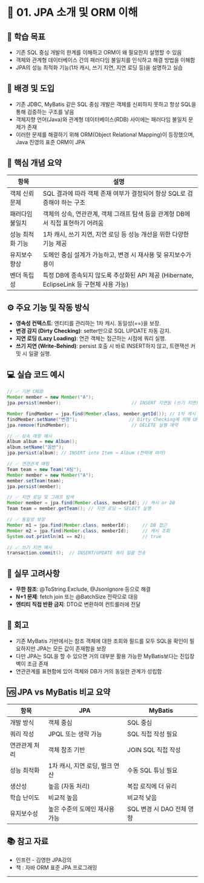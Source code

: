 #  📘 01. JPA 소개 및 ORM 이해

## 🎯 학습 목표

- 기존 SQL 중심 개발의 한계를 이해하고 ORM이 왜 필요한지 설명할 수 있음
- 객체와 관계형 데이터베이스 간의 패러다임 불일치를 인식하고 해결 방법을 이해함
- JPA의 성능 최적화 기능(1차 캐시, 쓰기 지연, 지연 로딩 등)을 설명하고 실습


## 🧩 배경 및 도입

- 기존 JDBC, MyBatis 같은 SQL 중심 개발은 객체를 신뢰하지 못하고 항상 SQL을 통해 검증하는 구조를 낳음
- 객체지향 언어(Java)와 관계형 데이터베이스(RDB) 사이에는 패러다임 불일치 문제가 존재
- 이러한 문제를 해결하기 위해 ORM(Object Relational Mapping)이 등장했으며, Java 진영의 표준 ORM이 JPA

## 🧠 핵심 개념 요약

| 항목 | 설명 |
|------|------|
| 객체 신뢰 문제 | SQL 결과에 따라 객체 존재 여부가 결정되어 항상 SQL로 검증해야 하는 구조 |
| 패러다임 불일치 | 객체의 상속, 연관관계, 객체 그래프 탐색 등을 관계형 DB에서 직접 표현하기 어려움 |
| 성능 최적화 기능 | 1차 캐시, 쓰기 지연, 지연 로딩 등 성능 개선을 위한 다양한 기능 제공 |
| 유지보수 향상 | 도메인 중심 설계가 가능하고, 변경 시 재사용 및 유지보수가 용이 |
| 벤더 독립성 | 특정 DB에 종속되지 않도록 추상화된 API 제공 (Hibernate, EclipseLink 등 구현체 사용 가능) |

## ⚙️ 주요 기능 및 작동 방식

- **영속성 컨텍스트**: 엔티티를 관리하는 1차 캐시. 동일성(==)을 보장.
- **변경 감지 (Dirty Checking)**: setter만으로 SQL UPDATE 자동 감지.
- **지연 로딩 (Lazy Loading)**: 연관 객체는 접근하는 시점에 쿼리 실행.
- **쓰기 지연 (Write-Behind)**: persist 호출 시 바로 INSERT하지 않고, 트랜잭션 커밋 시 일괄 실행.



## 💻 실습 코드 예시

```java
// ✅ 기본 CRUD
Member member = new Member("A");
jpa.persist(member);                          // INSERT 지연됨 (쓰기 지연)

Member findMember = jpa.find(Member.class, member.getId()); // 1차 캐시 or DB 조회
findMember.setName("변경");                   // Dirty Checking에 의해 UPDATE 감지
jpa.remove(findMember);                       // DELETE 실행 예약

// ✅ 상속 매핑 예시
Album album = new Album();
album.setName("음반");
jpa.persist(album); // INSERT into Item → Album (전략에 따라)

// ✅ 연관관계 매핑
Team team = new Team("A팀");
Member member = new Member("A");
member.setTeam(team);
jpa.persist(member);

// ✅ 지연 로딩 및 그래프 탐색
Member member = jpa.find(Member.class, memberId); // 캐시 or DB
Team team = member.getTeam(); // 지연 로딩 → SELECT 실행

// ✅ 동일성 보장
Member m1 = jpa.find(Member.class, memberId);     // DB 접근
Member m2 = jpa.find(Member.class, memberId);     // 캐시 조회
System.out.println(m1 == m2);                     // true

// ✅ 쓰기 지연 예시
transaction.commit();  // INSERT/UPDATE 쿼리 일괄 전송

```

## 🚨 실무 고려사항
- **무한 참조**: @ToString.Exclude, @JsonIgnore 등으로 해결
- **N+1 문제**: fetch join 또는 @BatchSize 전략으로 대응
- **엔티티 직접 반환 금지**: DTO로 변환하여 컨트롤러에 전달



## 🔁 회고
- 기존 MyBatis 기반에서는 참조 객체에 대한 조회와 필드를 모두 SQL을 확인이 필요하지만 JPA는 모든 값이 존재함을 보장
- 다만 JPA는 SQL을 할 수 있으면 거의 대부분 활용 가능한 MyBatis보다는 진입장벽이 조금 존재
- 연관관계를 표현함에 있어 객체와 DB가 거의 동일한 관계가 성립함



## 🆚 JPA vs MyBatis 비교 요약
| 항목 | JPA | MyBatis |
|---|---|---|
| 개발 방식 | 객체 중심 | SQL 중심 |
| 쿼리 작성 | JPQL 또는 생략 가능 | SQL 직접 작성 필요 |
| 연관관계 처리 | 객체 참조 기반 | JOIN SQL 직접 작성 |
| 성능 최적화 | 1차 캐시, 지연 로딩, 벌크 연산 | 수동 SQL 튜닝 필요 |
| 생산성 | 높음 (자동 처리) | 복잡 로직에 더 유리 |
| 학습 난이도 | 비교적 높음 | 비교적 낮음 |
| 유지보수성 | 높은 수준의 도메인 재사용 가능 | SQL 변경 시 DAO 전체 영향 |

## 📚 참고 자료
-  인프런 - 김영한 JPA강의
-  책 : 자바 ORM 표준 JPA 프로그래밍
  
---